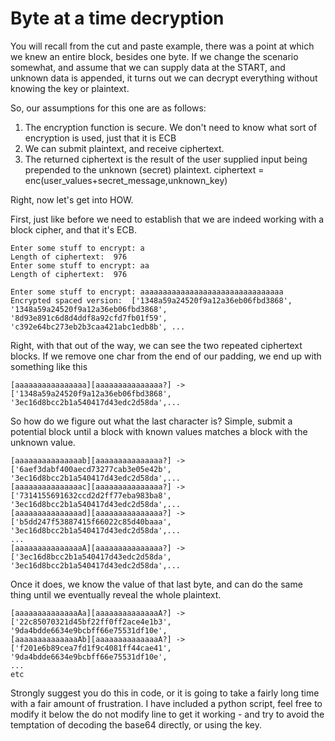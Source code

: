 # Byte at a time decryption

You will recall from the cut and paste example, there was a point at which we knew an entire block, besides one byte.
If we change the scenario somewhat, and assume that we can supply data at the START, and unknown data is appended, it turns
out we can decrypt everything without knowing the key or plaintext.

So, our assumptions for this one are as follows:

1. The encryption function is secure. We don't need to know what sort of encryption is used, just that it is ECB
2. We can submit plaintext, and receive ciphertext.
3. The returned ciphertext is the result of the user supplied input being prepended to the unknown (secret) plaintext.
ciphertext = enc(user_values+secret_message,unknown_key)

Right, now let's get into HOW.

First, just like before we need to establish that we are indeed working with a block cipher, and that it's ECB.

```
Enter some stuff to encrypt: a
Length of ciphertext:  976
Enter some stuff to encrypt: aa
Length of ciphertext:  976
```

```
Enter some stuff to encrypt: aaaaaaaaaaaaaaaaaaaaaaaaaaaaaaaa
Encrypted spaced version:  ['1348a59a24520f9a12a36eb06fbd3868', '1348a59a24520f9a12a36eb06fbd3868', '8d93e891c6d8d4ddf8a92cfd7fb01f59', 'c392e64bc273eb2b3caa421abc1edb8b', ...
```

Right, with that out of the way, we can see the two repeated ciphertext blocks. If we remove one char from the end of our
padding, we end up with something like this

```
[aaaaaaaaaaaaaaaa][aaaaaaaaaaaaaaa?] -> ['1348a59a24520f9a12a36eb06fbd3868', '3ec16d8bcc2b1a540417d43edc2d58da',...
```

So how do we figure out what the last character is? Simple, submit a potential block until a block with known values
matches a block with the unknown value.

```
[aaaaaaaaaaaaaaab][aaaaaaaaaaaaaaa?] -> ['6aef3dabf400aecd73277cab3e05e42b', '3ec16d8bcc2b1a540417d43edc2d58da',...
[aaaaaaaaaaaaaaac][aaaaaaaaaaaaaaa?] -> ['7314155691632ccd2d2ff77eba983ba8', '3ec16d8bcc2b1a540417d43edc2d58da',...
[aaaaaaaaaaaaaaad][aaaaaaaaaaaaaaa?] -> ['b5dd247f53887415f66022c85d40baaa', '3ec16d8bcc2b1a540417d43edc2d58da',...
...
[aaaaaaaaaaaaaaaA][aaaaaaaaaaaaaaa?] -> ['3ec16d8bcc2b1a540417d43edc2d58da', '3ec16d8bcc2b1a540417d43edc2d58da',...
```

Once it does, we know the value of that last byte, and can do the same thing until we eventually reveal the whole plaintext.

```
[aaaaaaaaaaaaaaAa][aaaaaaaaaaaaaaA?] -> ['22c85070321d45bf22ff0ff2ace4e1b3', '9da4bdde6634e9bcbff66e75531df10e',
[aaaaaaaaaaaaaaAb][aaaaaaaaaaaaaaA?] -> ['f201e6b89cea7fd1f9c4081ff44cae41', '9da4bdde6634e9bcbff66e75531df10e',
...
etc
```

Strongly suggest you do this in code, or it is going to take a fairly long time with a fair amount of frustration. I have 
included a python script, feel free to modify it below the do not modify line to get it working - and try to avoid the 
temptation of decoding the base64 directly, or using the key.